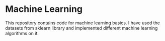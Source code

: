 # Machine Learning
This repository contains code for machine learning basics. I have used the datasets from sklearn library and implemented different machine learning algorithms on it. 

